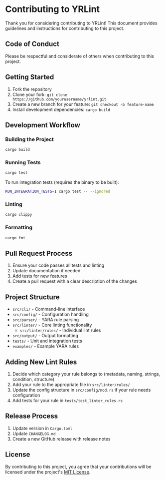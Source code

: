 # Contributing to YRLint

Thank you for considering contributing to YRLint! This document provides guidelines and instructions for contributing to this project.

## Code of Conduct

Please be respectful and considerate of others when contributing to this project.

## Getting Started

1. Fork the repository
2. Clone your fork: `git clone https://github.com/yourusername/yrlint.git`
3. Create a new branch for your feature: `git checkout -b feature-name`
4. Install development dependencies: `cargo build`

## Development Workflow

### Building the Project

```bash
cargo build
```

### Running Tests

```bash
cargo test
```

To run integration tests (requires the binary to be built):

```bash
RUN_INTEGRATION_TESTS=1 cargo test -- --ignored
```

### Linting

```bash
cargo clippy
```

### Formatting

```bash
cargo fmt
```

## Pull Request Process

1. Ensure your code passes all tests and linting
2. Update documentation if needed
3. Add tests for new features
4. Create a pull request with a clear description of the changes

## Project Structure

- `src/cli/` - Command-line interface
- `src/config/` - Configuration handling
- `src/parser/` - YARA rule parsing
- `src/linter/` - Core linting functionality
  - `src/linter/rules/` - Individual lint rules
- `src/output/` - Output formatting
- `tests/` - Unit and integration tests
- `examples/` - Example YARA rules

## Adding New Lint Rules

1. Decide which category your rule belongs to (metadata, naming, strings, condition, structure)
2. Add your rule to the appropriate file in `src/linter/rules/`
3. Update the config structure in `src/config/mod.rs` if your rule needs configuration
4. Add tests for your rule in `tests/test_linter_rules.rs`

## Release Process

1. Update version in `Cargo.toml`
2. Update `CHANGELOG.md`
3. Create a new GitHub release with release notes

## License

By contributing to this project, you agree that your contributions will be licensed under the project's [MIT License](LICENSE).
